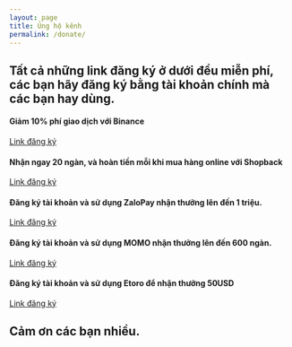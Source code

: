 ```yaml
---
layout: page
title: Ủng hộ kênh
permalink: /donate/
---
```


<div class="container">
  <h2>Tất cả những link đăng ký ở dưới đều miễn phí, các bạn hãy đăng ký bằng tài khoản chính mà các bạn hay dùng.</h2>

  <h4>Giảm 10% phí giao dịch với Binance</h4>
  <p><a href="https://www.binance.com/en/register?ref=DNG0OYXS"> Link đăng ký</a></p>

  <h4>Nhận ngay 20 ngàn, và hoàn tiền mỗi khi mua hàng online với Shopback</h4>
  <p><a href="https://app.shopback.com/955UQLZmZhb"> Link đăng ký</a></p>

  <h4>Đăng ký tài khoản và sử dụng ZaloPay nhận thưởng lên đến 1 triệu.</h4>
  <p><a href="https://uudai.zalopay.vn/mapcardv5/web/buffer?utm_term=sharefacebook&fbclid=IwAR3hZ3YABb9kj0aIuM7_m1WHao6DWZbnvkLUxaOwYa0OaVBvlwCaaq97C1k&shareKey=0BevRReAK3wY8WUgUbyZyQ&navigate_to=referral_receiver"> Link đăng ký</a></p>

  <h4>Đăng ký tài khoản và sử dụng MOMO nhận thưởng lên đến 600 ngàn.</h4>
  <p><a href="https://momo.vn:4445/referral/MDk3NjUxNTAzMiZsaXhpMjAxOQ=="> Link đăng ký</a></p>

  <h4>Đăng ký tài khoản và sử dụng Etoro để nhận thưởng 50USD</h4>
  <p><a href="https://etoro.tw/3froME0"> Link đăng ký</a></p>

  <h2> Cảm ơn các bạn nhiều. </h2>

</div>
